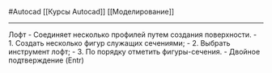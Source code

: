 #Autocad 
[[Курсы Autocad]]
[[Моделирование]]
_______
Лофт
	- Соединяет несколько профилей путем создания поверхности.
	- 1. Создать несколько фигур служащих сечениями;
	- 2. Выбрать инструмент лофт;
	- 3. По порядку отметить фигуры-сечения.
	- Двойное подтверждение (Entr)

